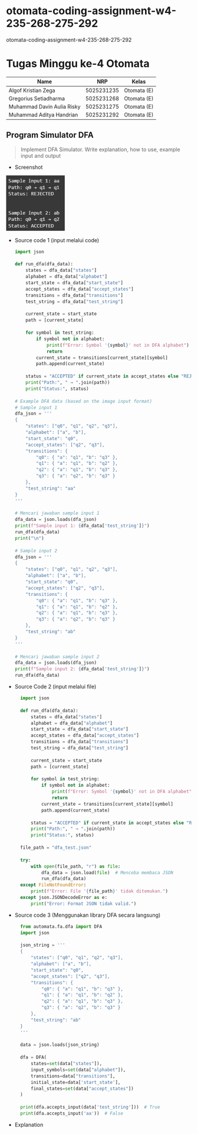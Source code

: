 # otomata-coding-assignment-w4-235-268-275-292
otomata-coding-assignment-w4-235-268-275-292
# Tugas Minggu ke-4 Otomata
| Name           | NRP        | Kelas     |
| ---            | ---        | ----------|
| Algof Kristian Zega | 5025231235 | Otomata (E) |
| Gregorius Setiadharma | 5025231268 | Otomata (E) |
| Muhammad Davin Aulia Risky | 5025231275 | Otomata (E) |
| Muhammad Aditya Handrian | 5025231292 | Otomata (E) |

## Program Simulator DFA

> Implement DFA Simulator. Write explanation, how to use, example input and output

- Screenshot

![contoh-input-output](./asset/contoh_input_output_1.jpg)

- Source code 1 (input melalui code)
    ```py
    import json

    def run_dfa(dfa_data):
        states = dfa_data["states"]
        alphabet = dfa_data["alphabet"]
        start_state = dfa_data["start_state"]
        accept_states = dfa_data["accept_states"]
        transitions = dfa_data["transitions"]
        test_string = dfa_data["test_string"]
    
        current_state = start_state
        path = [current_state]
    
        for symbol in test_string:
            if symbol not in alphabet:
                print(f"Error: Symbol '{symbol}' not in DFA alphabet")
                return
            current_state = transitions[current_state][symbol]
            path.append(current_state)
    
        status = "ACCEPTED" if current_state in accept_states else "REJECTED"
        print("Path:", " → ".join(path))
        print("Status:", status)
    
    # Example DFA data (based on the image input format)
    # Sample input 1
    dfa_json = '''
    {
        "states": ["q0", "q1", "q2", "q3"],
        "alphabet": ["a", "b"],
        "start_state": "q0",
        "accept_states": ["q2", "q3"],
        "transitions": {
            "q0": { "a": "q1", "b": "q3" },
            "q1": { "a": "q1", "b": "q2" },
            "q2": { "a": "q1", "b": "q3" },
            "q3": { "a": "q2", "b": "q3" }
        },
        "test_string": "aa"
    }
    '''
    
    # Mencari jawaban sample input 1
    dfa_data = json.loads(dfa_json)
    print(f"Sample input 1: {dfa_data['test_string']}")
    run_dfa(dfa_data)
    print("\n")
    
    # Sample input 2
    dfa_json = '''
    {
        "states": ["q0", "q1", "q2", "q3"],
        "alphabet": ["a", "b"],
        "start_state": "q0",
        "accept_states": ["q2", "q3"],
        "transitions": {
            "q0": { "a": "q1", "b": "q3" },
            "q1": { "a": "q1", "b": "q2" },
            "q2": { "a": "q1", "b": "q3" },
            "q3": { "a": "q2", "b": "q3" }
        },
        "test_string": "ab"
    }
    '''
    
    # Mencari jawaban sample input 2
    dfa_data = json.loads(dfa_json)
    print(f"Sample input 2: {dfa_data['test_string']}")
    run_dfa(dfa_data)
    ```
- Source Code 2 (input melalui file)
  ```py
    import json
    
    def run_dfa(dfa_data):
        states = dfa_data["states"]
        alphabet = dfa_data["alphabet"]
        start_state = dfa_data["start_state"]
        accept_states = dfa_data["accept_states"]
        transitions = dfa_data["transitions"]
        test_string = dfa_data["test_string"]
    
        current_state = start_state
        path = [current_state]
    
        for symbol in test_string:
            if symbol not in alphabet:
                print(f"Error: Symbol '{symbol}' not in DFA alphabet")
                return
            current_state = transitions[current_state][symbol]
            path.append(current_state)
    
        status = "ACCEPTED" if current_state in accept_states else "REJECTED"
        print("Path:", " → ".join(path))
        print("Status:", status)
    
    file_path = "dfa_test.json"
    
    try:
        with open(file_path, "r") as file:
            dfa_data = json.load(file)  # Mencoba membaca JSON
            run_dfa(dfa_data)
    except FileNotFoundError:
        print(f"Error: File '{file_path}' tidak ditemukan.")
    except json.JSONDecodeError as e:
        print("Error: Format JSON tidak valid.")
  ```
- Source code 3 (Menggunakan library DFA secara langsung)
  ```py
    from automata.fa.dfa import DFA
    import json
    
    json_string = '''
    {
        "states": ["q0", "q1", "q2", "q3"],
        "alphabet": ["a", "b"],
        "start_state": "q0",
        "accept_states": ["q2", "q3"],
        "transitions": {
            "q0": { "a": "q1", "b": "q3" },
            "q1": { "a": "q1", "b": "q2" },
            "q2": { "a": "q1", "b": "q3" },
            "q3": { "a": "q2", "b": "q3" }
        },
        "test_string": "ab"
    }
    '''
    
    data = json.loads(json_string)
    
    dfa = DFA(
        states=set(data["states"]),
        input_symbols=set(data["alphabet"]),
        transitions=data["transitions"],
        initial_state=data['start_state'],
        final_states=set(data["accept_states"])
    )
    
    print(dfa.accepts_input(data['test_string']))  # True
    print(dfa.accepts_input('aa'))  # False
  ```

- Explanation
